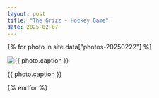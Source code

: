 ```yaml
---
layout: post
title: "The Grizz - Hockey Game"
date: 2025-02-07
---
```


{% for photo in site.data["photos-20250222"] %}
  <div>
    <img src="{{ site.baseurl }}/photos/{{ photo.file }}" alt="{{ photo.caption }}">
    <p>{{ photo.caption }}</p>
  </div>
{% endfor %}
